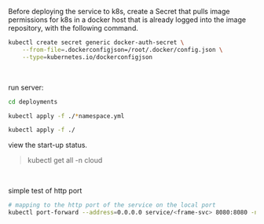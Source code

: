 Before deploying the service to k8s, create a Secret that pulls image permissions for k8s in a docker host that is already logged into the image repository, with the following command.

```bash
kubectl create secret generic docker-auth-secret \
    --from-file=.dockerconfigjson=/root/.docker/config.json \
    --type=kubernetes.io/dockerconfigjson
```

<br>

run server:

```bash
cd deployments

kubectl apply -f ./*namespace.yml

kubectl apply -f ./
```

view the start-up status.

> kubectl get all -n cloud

<br>

simple test of http port

```bash
# mapping to the http port of the service on the local port
kubectl port-forward --address=0.0.0.0 service/<frame-svc> 8080:8080 -n <cloud>
```
